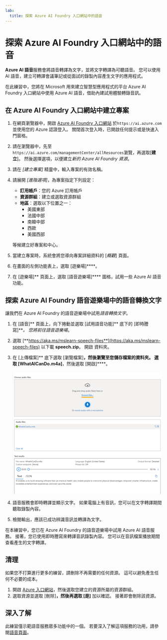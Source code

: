 ```yaml
---
lab:
  title: 探索 Azure AI Foundry 入口網站中的語音
---
```


# 探索 Azure AI Foundry 入口網站中的語音

**Azure AI 語音**服務會將語音轉譯為文字，並將文字轉譯為可聽語音。 您可以使用 AI 語音，建立可轉譯會議筆記或從面試的錄製內容產生文字的應用程式。

在此練習中，您將在 Microsoft 用來建立智慧型應用程式的平台 Azure AI Foundry 入口網站中使用 Azure AI 語音，借助內建試用體驗轉錄音訊。 

## 在 Azure AI Foundry 入口網站中建立專案

1. 在網頁瀏覽器中，開啟 [Azure AI Foundry 入口網站](https://ai.azure.com) 於`https://ai.azure.com` 並使用您的 Azure 認證登入。 關閉首次登入時，已開啟任何提示或是快速入門窗格。 

1. 請在瀏覽器中，先至`https://ai.azure.com/managementCenter/allResources`瀏覽，再選取[**建立**]。 然後選擇選項，以便建立*新的 Azure AI Foundry 資源*。

1. 請在 *[建立專案]* 精靈中，輸入專案的有效名稱。

1. 請展開 *[進階選項]*，為專案指定下列設定：
    - **訂用帳戶**：您的 Azure 訂用帳戶
    - **資源群組**：建立或選取資源群組
    - **地區**：選取以下位置之一：
        * 美國東部
        * 法國中部
        * 南韓中部
        * 西歐
        * 美國西部

    等候建立好專案和中心。

1. 當建立專案時，系統會將您導向專案詳細資料的 [*概觀*] 頁面。
 
1. 在畫面的左側功能表上，選取 [遊樂場]****。

1. 在 [遊樂場]** 頁面上，選取 [語音遊樂場]**** 圖格，試用一些 Azure AI 語音功能。

## 探索 Azure AI Foundry 語音遊樂場中的語音轉換文字

讓我們在 Azure AI Foundry 的語音遊樂場中試用*語音轉換文字*。 

1. 在 [語音]** 頁面上，向下捲動並選取 [試用語音功能]** 底下的 [即時謄寫]****。 您將前往*語音遊樂場*。 

1. 選取 [**https://aka.ms/mslearn-speech-files**](https://aka.ms/mslearn-speech-files) 以下載 **speech.zip**。 開啟  資料夾。 

1. 在 [上傳檔案]** 底下選取 [瀏覽檔案]****，然後瀏覽至您儲存檔案的資料夾。 選取 [WhatAICanDo.m4a]****，然後選取 [開啟]****。

    ![瀏覽檔案](media/recognize-synthesize-speech/browse-files-speech.png)

1. 語音服務會即時轉譯並顯示文字。 如果電腦上有音訊，您可以在文字轉譯期間聽取錄製內容。

1. 檢閱輸出，應該已成功辨識音訊並轉譯為文字。

在本練習中，您已在 Azure AI Foundry 的語音遊樂場中試用 Azure AI 語音服務。 接著，您已使用即時謄寫來轉譯音訊錄製內容。 您可以在音訊檔案播放期間查看產生的文字轉譯。

## 清理

如果您不打算進行更多的練習，請刪除不再需要的任何資源。 這可以避免產生任何不必要的成本。

1. 開啟 [Azure 入口網站]( https://portal.azure.com)，然後選取您建立的資源所屬的資源群組。
1. 選取資源並選取 [刪除]****，然後再選取 [是]**** 加以確認。 接著即會刪除該資源。

## 深入了解

此練習僅示範語音服務眾多功能中的一個。 若要深入了解這項服務的功用，請參閱[語音頁面](https://azure.microsoft.com/services/cognitive-services/speech-services)。
